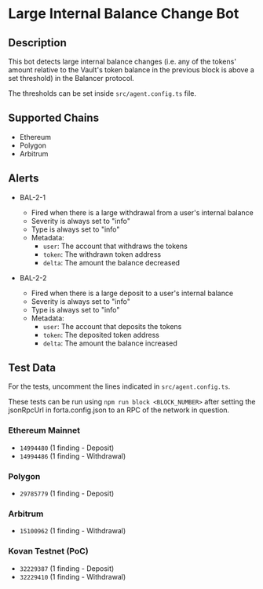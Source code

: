 # Large Internal Balance Change Bot

## Description

This bot detects large internal balance changes (i.e. any of the tokens' amount relative to the Vault's token balance in the previous block is above a set threshold) in the Balancer protocol.

The thresholds can be set inside `src/agent.config.ts` file.

## Supported Chains

- Ethereum
- Polygon
- Arbitrum

## Alerts

- BAL-2-1

  - Fired when there is a large withdrawal from a user's internal balance
  - Severity is always set to "info"
  - Type is always set to "info"
  - Metadata:
    - `user`: The account that withdraws the tokens
    - `token`: The withdrawn token address
    - `delta`: The amount the balance decreased

- BAL-2-2
  - Fired when there is a large deposit to a user's internal balance
  - Severity is always set to "info"
  - Type is always set to "info"
  - Metadata:
    - `user`: The account that deposits the tokens
    - `token`: The deposited token address
    - `delta`: The amount the balance increased

## Test Data

For the tests, uncomment the lines indicated in `src/agent.config.ts`.

These tests can be run using `npm run block <BLOCK_NUMBER>` after setting the jsonRpcUrl in forta.config.json to an RPC of the network in question.

### Ethereum Mainnet

- `14994480` (1 finding - Deposit)
- `14994486` (1 finding - Withdrawal)

### Polygon

- `29785779` (1 finding - Deposit)

### Arbitrum

- `15100962` (1 finding - Withdrawal)

### Kovan Testnet (PoC)

- `32229387` (1 finding - Deposit)
- `32229410` (1 finding - Withdrawal)
